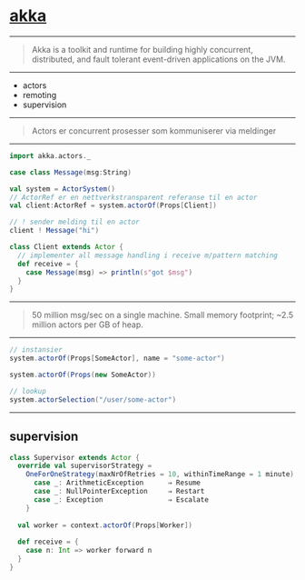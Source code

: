 # [akka](http://akka.io/)

---

> Akka is a toolkit and runtime for building highly concurrent, distributed, and fault tolerant event-driven applications on the JVM.

---

* actors
* remoting
* supervision

---

> Actors er concurrent prosesser som kommuniserer via meldinger

---

```scala
import akka.actors._

case class Message(msg:String)

val system = ActorSystem()
// ActorRef er en nettverkstransparent referanse til en actor
val client:ActorRef = system.actorOf(Props[Client])

// ! sender melding til en actor
client ! Message("hi")

class Client extends Actor {
  // implementer all message handling i receive m/pattern matching
  def receive = {
    case Message(msg) => println(s"got $msg")
  }
}

```

---

> 50 million msg/sec on a single machine.
> Small memory footprint; ~2.5 million actors per GB of heap.

---

```scala
// instansier
system.actorOf(Props[SomeActor], name = "some-actor")

system.actorOf(Props(new SomeActor))

// lookup
system.actorSelection("/user/some-actor")
```

---

## supervision

```scala
class Supervisor extends Actor {
  override val supervisorStrategy =
    OneForOneStrategy(maxNrOfRetries = 10, withinTimeRange = 1 minute) {
      case _: ArithmeticException      ⇒ Resume
      case _: NullPointerException     ⇒ Restart
      case _: Exception                ⇒ Escalate
    }
 
  val worker = context.actorOf(Props[Worker])
 
  def receive = {
    case n: Int => worker forward n
  }
}
```

